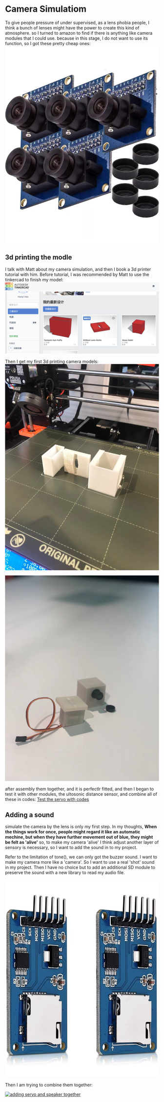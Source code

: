 # Camera Simulatiom
To give people pressure of under supervised, as a lens phobia people, I think a bunch of lenses might have the power to create this kind of atmosphere.
so I turned to amazon to find if there is anything like camera modules that I could use.
because in this stage, I do not want to use its function, so I got these pretty cheap ones:
![camera](camera.jpeg)

## 3d printing the modle
I talk with Matt about my camera simulation, and then I book a 3d printer tutorial with him.
Before tutorial, I was recommended by Matt to use the tinkercad to finish my model:
![model](model.png)

Then I get my first 3d printing camera models:
![print](print.jpeg)

![assemble](assemble.jpeg)

after assembly them together, and it is perfectlr fitted, and then I began to test it with other modules, the ultosonic distance sensor, and combine all of these
in codes:
[Test the servo with codes](https://youtube.com/shorts/uChRyiTW_cw?feature=share)

## Adding a sound
simulate the camera by the lens is only my first step.
In my thoughts,
**When the things work for once, people might regard it like an automatic mechine, but when they have further movement out of blue, they might be felt as 'alive'**
so, to make my camera 'alive' I think adjust another layer of sensory is necessary, so I want to add the sound in to my project.

Refer to the limitation of tone(), we can only got the buzzer sound. I want to make my camera more like a 'camera'. 
So I want to use a real 'shot' sound in my project. 
Then I have no choice but to add an additional SD module to preserve the sound with a new library to read my audio file.

![sd](sd.jpeg)

Then I am trying to combine them together:

[![adding servo and speaker together](https://res.cloudinary.com/marcomontalbano/image/upload/v1638360579/video_to_markdown/images/youtube--I4v7l-FyDKA-c05b58ac6eb4c4700831b2b3070cd403.jpg)](https://youtu.be/I4v7l-FyDKA "adding servo and speaker together")
